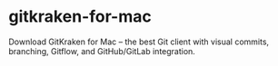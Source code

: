 # gitkraken-for-mac
Download GitKraken for Mac – the best Git client with visual commits, branching, Gitflow, and GitHub/GitLab integration.  
